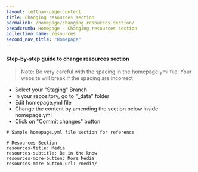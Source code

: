 ```yaml
---
layout: leftnav-page-content
title: Changing resources section
permalink: /homepage/changing-resources-section/
breadcrumb: Homepage - Changing resources section
collection_name: resources
second_nav_title: "Homepage"
---
```

#### **Step-by-step guide to change resources section**
> Note: Be very careful with the spacing in the homepage.yml file. Your website will break if the spacing are incorrect

* Select your "Staging" Branch
* In your repository, go to "_data" folder
* Edit homepage.yml file
* Change the content by amending the section below inside homepage.yml
* Click on "Commit changes" button

```
# Sample homepage.yml file section for reference

# Resources Section
resources-title: Media
resources-subtitle: Be in the know
resources-more-button: More Media
resources-more-button-url: /media/

```
